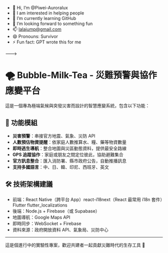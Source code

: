 - 👋 Hi, I’m @Piwei-Auroralux
- 👀 I am interested in helping people
- 🌱 I’m currently learning GitHub
- 💞️ I’m looking forward to something fun
- 📫 lalajump@gmail.com
- 😄 Pronouns: Survivor
- ⚡ Fun fact: GPT wrote this for me


--->
# 🌪️ Bubble-Milk-Tea - 災難預警與協作應變平台

這是一個專為極端氣候與突發災害而設計的智慧應變系統，包含以下功能：

## 🔧 功能模組

- **災害預警**：串接官方地震、氣象、災防 API
- **人數預估物資提醒**：依家庭人數推算水、糧、藥等物資數量
- **即時逃生導航**：整合地圖與災區動態資料，提供最安全路線
- **GPS 追蹤協作**：家庭或朋友之間定位彼此，協助避難集合
- **官方訊息整合**：匯入消防署、縣市政府公告，自動推播訊息
- **支持多國語言**：中、日、韓、印尼、西班牙、英文

## 🛠 技術架構建議

- 前端：React Native（跨平台 App）react-i18next（React 最常用 i18n 套件）Flutter flutter_localizations
- 後端：Node.js + Firebase（或 Supabase）
- 地圖導航：Google Maps API
- 即時同步：WebSocket + Firebase
- 資料來源：政府開放資料 API、氣象局、災防中心

---

這是個進行中的實驗性專案，歡迎共建者一起貢獻災難時代的生存工具 🛟
